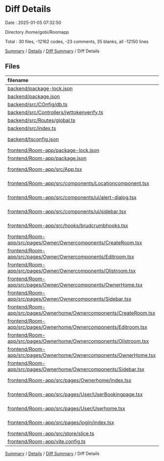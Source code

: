 # Diff Details

Date : 2025-01-05 07:32:50

Directory /home/gobi/Roomapp

Total : 30 files,  -12162 codes, -23 comments, 35 blanks, all -12150 lines

[Summary](results.md) / [Details](details.md) / [Diff Summary](diff.md) / Diff Details

## Files
| filename | language | code | comment | blank | total |
| :--- | :--- | ---: | ---: | ---: | ---: |
| [backend/package-lock.json](/backend/package-lock.json) | JSON | -2,754 | 0 | -1 | -2,755 |
| [backend/package.json](/backend/package.json) | JSON | 3 | 0 | 0 | 3 |
| [backend/src/COnfig/db.ts](/backend/src/COnfig/db.ts) | TypeScript | 4 | 0 | -1 | 3 |
| [backend/src/Controllers/jwttokenverify.ts](/backend/src/Controllers/jwttokenverify.ts) | TypeScript | 22 | 3 | 6 | 31 |
| [backend/src/Routes/global.ts](/backend/src/Routes/global.ts) | TypeScript | 122 | 8 | -2 | 128 |
| [backend/src/index.ts](/backend/src/index.ts) | TypeScript | 1 | 2 | 3 | 6 |
| [backend/tsconfig.json](/backend/tsconfig.json) | JSON with Comments | 0 | 0 | 1 | 1 |
| [frontend/Room-app/package-lock.json](/frontend/Room-app/package-lock.json) | JSON | -10,356 | 0 | -1 | -10,357 |
| [frontend/Room-app/package.json](/frontend/Room-app/package.json) | JSON | 5 | 0 | 0 | 5 |
| [frontend/Room-app/src/App.tsx](/frontend/Room-app/src/App.tsx) | TypeScript JSX | 4 | 0 | 0 | 4 |
| [frontend/Room-app/src/components/Locationcomponent.tsx](/frontend/Room-app/src/components/Locationcomponent.tsx) | TypeScript JSX | 30 | 0 | 5 | 35 |
| [frontend/Room-app/src/components/ui/alert-dialog.tsx](/frontend/Room-app/src/components/ui/alert-dialog.tsx) | TypeScript JSX | 126 | 0 | 14 | 140 |
| [frontend/Room-app/src/components/ui/sidebar.tsx](/frontend/Room-app/src/components/ui/sidebar.tsx) | TypeScript JSX | 1 | 0 | 0 | 1 |
| [frontend/Room-app/src/hooks/brudcrumbhooks.tsx](/frontend/Room-app/src/hooks/brudcrumbhooks.tsx) | TypeScript JSX | 2 | 0 | 0 | 2 |
| [frontend/Room-app/src/pages/Owner/Ownercomponents/CreateRoom.tsx](/frontend/Room-app/src/pages/Owner/Ownercomponents/CreateRoom.tsx) | TypeScript JSX | 310 | 8 | 11 | 329 |
| [frontend/Room-app/src/pages/Owner/Ownercomponents/Editroom.tsx](/frontend/Room-app/src/pages/Owner/Ownercomponents/Editroom.tsx) | TypeScript JSX | 418 | 12 | 16 | 446 |
| [frontend/Room-app/src/pages/Owner/Ownercomponents/Olistroom.tsx](/frontend/Room-app/src/pages/Owner/Ownercomponents/Olistroom.tsx) | TypeScript JSX | 171 | 3 | 4 | 178 |
| [frontend/Room-app/src/pages/Owner/Ownercomponents/OwnerHome.tsx](/frontend/Room-app/src/pages/Owner/Ownercomponents/OwnerHome.tsx) | TypeScript JSX | 68 | 2 | 10 | 80 |
| [frontend/Room-app/src/pages/Owner/Ownercomponents/Sidebar.tsx](/frontend/Room-app/src/pages/Owner/Ownercomponents/Sidebar.tsx) | TypeScript JSX | 89 | 0 | 3 | 92 |
| [frontend/Room-app/src/pages/Ownerhome/Ownercomponents/CreateRoom.tsx](/frontend/Room-app/src/pages/Ownerhome/Ownercomponents/CreateRoom.tsx) | TypeScript JSX | -285 | -6 | -11 | -302 |
| [frontend/Room-app/src/pages/Ownerhome/Ownercomponents/Editroom.tsx](/frontend/Room-app/src/pages/Ownerhome/Ownercomponents/Editroom.tsx) | TypeScript JSX | -394 | -13 | -15 | -422 |
| [frontend/Room-app/src/pages/Ownerhome/Ownercomponents/Olistroom.tsx](/frontend/Room-app/src/pages/Ownerhome/Ownercomponents/Olistroom.tsx) | TypeScript JSX | -128 | -1 | -5 | -134 |
| [frontend/Room-app/src/pages/Ownerhome/Ownercomponents/OwnerHome.tsx](/frontend/Room-app/src/pages/Ownerhome/Ownercomponents/OwnerHome.tsx) | TypeScript JSX | -46 | 0 | -10 | -56 |
| [frontend/Room-app/src/pages/Ownerhome/Ownercomponents/Sidebar.tsx](/frontend/Room-app/src/pages/Ownerhome/Ownercomponents/Sidebar.tsx) | TypeScript JSX | -66 | 0 | -3 | -69 |
| [frontend/Room-app/src/pages/Ownerhome/index.tsx](/frontend/Room-app/src/pages/Ownerhome/index.tsx) | TypeScript JSX | 0 | -51 | -2 | -53 |
| [frontend/Room-app/src/pages/User/UserBookingpage.tsx](/frontend/Room-app/src/pages/User/UserBookingpage.tsx) | TypeScript JSX | 273 | 5 | 5 | 283 |
| [frontend/Room-app/src/pages/User/Userhome.tsx](/frontend/Room-app/src/pages/User/Userhome.tsx) | TypeScript JSX | 207 | 4 | 4 | 215 |
| [frontend/Room-app/src/pages/login/index.tsx](/frontend/Room-app/src/pages/login/index.tsx) | TypeScript JSX | 4 | 1 | 4 | 9 |
| [frontend/Room-app/src/store/slice.ts](/frontend/Room-app/src/store/slice.ts) | TypeScript | 4 | 0 | 0 | 4 |
| [frontend/Room-app/vite.config.ts](/frontend/Room-app/vite.config.ts) | TypeScript | 3 | 0 | 0 | 3 |

[Summary](results.md) / [Details](details.md) / [Diff Summary](diff.md) / Diff Details